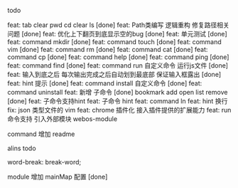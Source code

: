 <!--
 * @Author: chenzhongsheng
 * @Date: 2022-11-05 12:19:34
 * @Description: Coding something
 * @LastEditors: Please set LastEditors
 * @LastEditTime: 2023-01-24 00:55:09
-->

todo

feat: tab clear pwd cd clear ls [done]
feat: Path类编写 逻辑重构 修复路径相关问题 [done]
feat: 优化上下翻页到底显示空的bug [done]
feat: 单元测试 [done]
feat: command mkdir [done]
feat: command touch [done]
feat: command vim [done] 
feat: command rm [done]
feat: command cat [done] 
feat: command cp [done]
feat: command help [done]
feat: command ping [done]
feat: command find [done]
feat: command run 自定义命令 运行js文件 [done]
feat: 输入到底之后 每次输出完成之后自动划到最底部 保证输入框露出 [done]
feat: hint 提示 [done]
feat: command install 自定义命令 [done]
feat: command uninstall
feat: 新增 子命令 [done]
bookmark add open list remove [done]
feat: 子命令支持hint
feat: 子命令 hint
feat: command ln
feat: hint 换行
fix: json 类型文件的 vim
feat: chrome 插件化 接入插件提供的扩展能力
feat: run 命令支持 引入外部模块 webos-module


command 增加 readme

alins todo 

word-break: break-word;


module 增加 mainMap 配置 [done]